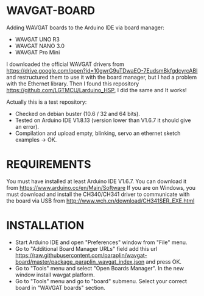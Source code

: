 # WAVGAT-BOARD
Adding WAVGAT boards to the Arduino IDE via board manager:
 - WAVGAT UNO R3
 - WAVGAT NANO 3.0
 - WAVGAT Pro Mini

I downloaded the official WAVGAT drivers from https://drive.google.com/open?id=10gwrG9uTDwaEO-7EudsmBkfgdcyrcABI and restructured them to use it with the board manager, but I had a problem with the Ethernet library. Then I found this repository https://github.com/LGTMCU/Larduino_HSP, I did the same and It works!

Actually this is a test repository:
 - Checked on debian buster (10.6 / 32 and 64 bits).
 - Tested on Arduino IDE V1.8.13 (version lower than V1.6.7 it should give an error).
 - Compilation and upload empty, blinking, servo an ethernet sketch examples -> OK.

# REQUIREMENTS
You must have installed at least Arduino IDE V1.6.7. You can download it from https://www.arduino.cc/en/Main/Software
If you are on Windows, you must download and install the CH340/CH341 driver to communicate with the board via USB from http://www.wch.cn/download/CH341SER_EXE.html

# INSTALLATION
 - Start Arduino IDE and open "Preferences" window from "File" menu.
 - Go to "Additional Board Manager URLs" field add this url https://raw.githubusercontent.com/paraplin/wavgat-board/master/package_paraplin_wavgat_index.json and press OK.
 - Go to "Tools" menu and select "Open Boards Manager". In the new window install wavgat platform.
 - Go to "Tools" menu and go to "board" submenu. Select your correct board in "WAVGAT boards" section.
